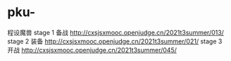 # pku-
程设魔兽
stage 1 备战
http://cxsjsxmooc.openjudge.cn/2021t3summer/013/
stage 2 装备
http://cxsjsxmooc.openjudge.cn/2021t3summer/021/
stage 3 开战
http://cxsjsxmooc.openjudge.cn/2021t3summer/045/
